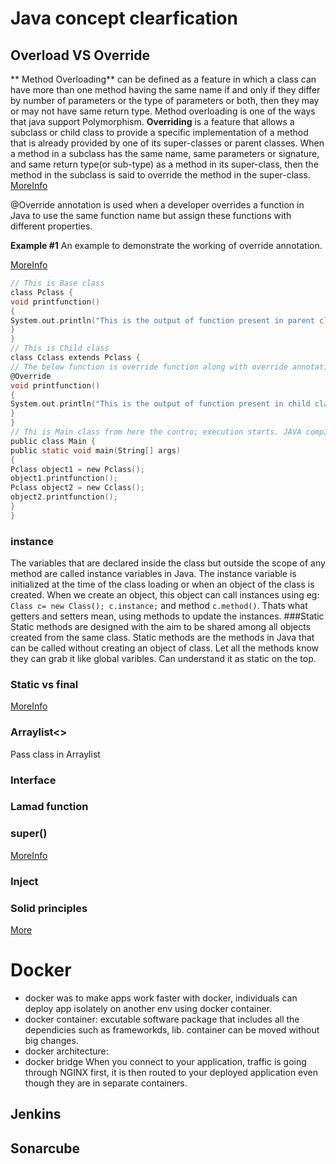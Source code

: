 # Java concept clearfication
## Overload VS Override 
** Method Overloading** can be defined as a feature in which a class can have more than one method having the same name if and only if they differ by number of parameters or the type of parameters or both, then they may or may not have same return type. Method overloading is one of the ways that java support Polymorphism.
**Overriding** is a feature that allows a subclass or child class to provide a specific implementation of a method that is already provided by one of its super-classes or parent classes. When a method in a subclass has the same name, same parameters or signature, and same return type(or sub-type) as a method in its super-class, then the method in the subclass is said to override the method in the super-class.
[MoreInfo](https://www.geeksforgeeks.org/overriding-in-java/)

@Override annotation is used when a developer overrides a function in Java to use the same function name but assign these functions with different properties.

**Example #1**
An example to demonstrate the working of override annotation.

[MoreInfo](https://www.educba.com/java-override/)

```c 
// This is Base class
class Pclass {
void printfunction()
{
System.out.println("This is the output of function present in parent class \"Pclass\". ");
}
}
// This is Child class
class Cclass extends Pclass {
// The below function is override function along with override annotation
@Override
void printfunction()
{
System.out.println("This is the output of function present in child class \"Cclass\".");
}
}
// Thi is Main class from here the contro; execution starts. JAVA compiler searches for main class to start executing any code.
public class Main {
public static void main(String[] args)
{
Pclass object1 = new Pclass();
object1.printfunction();
Pclass object2 = new Cclass();
object2.printfunction();
}
}
```
### instance
The variables that are declared inside the class but outside the scope of any method are called instance variables in Java. The instance variable is initialized at the time of the class loading or when an object of the class is created. When we create an object, this object can call instances using eg: `Class c= new Class(); c.instance;` and method `c.method()`. Thats what getters and setters mean, using methods to update the instances. 
###Static 
Static methods are designed with the aim to be shared among all objects created from the same class.  Static methods are the methods in Java that can be called without creating an object of class. Let all the methods know they can grab it like global varibles. Can understand it as static on the top. 
### Static vs final
[MoreInfo](https://pediaa.com/what-is-the-difference-between-static-and-final/#:~:text=The%20main%20difference%20between%20static%20and%20final%20is,overridden%20or%20a%20class%20that%20cannot%20be%20inherited.)
### Arraylist<> 
Pass class in Arraylist 
### Interface
### Lamad function
### super()
[MoreInfo](https://www.geeksforgeeks.org/difference-between-super-and-super-in-java-with-examples/#:~:text=super-,super(),call%20parent%20class'%20constructors%20only.)
### Inject
### Solid principles
[More](https://medium.com/mindorks/solid-principles-explained-with-examples-79d1ce114ace)
# Docker
- docker was to make apps work faster with docker, individuals can deploy app isolately on another env using docker container. 
- docker container: excutable software package that includes all the dependicies such as frameworkds, lib. container can be moved without big changes.
- docker architecture: 
- docker bridge
When you connect to your application, traffic is going through NGINX first, it is then routed to your deployed application even though they are in separate containers. 


## Jenkins
## Sonarcube

